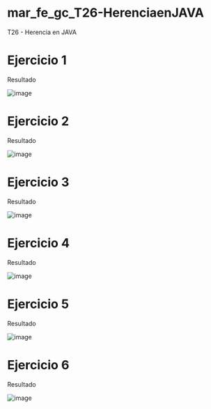# mar_fe_gc_T26-HerenciaenJAVA
T26 - Herencia en JAVA

# Ejercicio 1
Resultado

![image](https://github.com/GCMrybakin/mar_fe_gc_T26-HerenciaenJAVA/assets/135844963/57517d16-78a4-4546-996d-eb8f32d188e2)

# Ejercicio 2
Resultado

![image](https://github.com/GCMrybakin/mar_fe_gc_T26-HerenciaenJAVA/assets/135844963/31767f2c-7ae9-42c7-a69e-279a226cfd96)

# Ejercicio 3
Resultado

![image](https://github.com/GCMrybakin/mar_fe_gc_T26-HerenciaenJAVA/assets/135844963/d8bed439-0114-4fd1-80fb-82190cf7e065)

# Ejercicio 4
Resultado

![image](https://github.com/GCMrybakin/mar_fe_gc_T26-HerenciaenJAVA/assets/135844963/ca2cdeb3-dcb3-4ae4-a7d2-3ab9053b9ae4)

# Ejercicio 5
Resultado

![image](https://github.com/GCMrybakin/mar_fe_gc_T26-HerenciaenJAVA/assets/135844963/dfe5bdb6-05b0-4cbb-90f7-881626d519b1)

# Ejercicio 6
Resultado

![image](https://github.com/GCMrybakin/mar_fe_gc_T26-HerenciaenJAVA/assets/135844963/dea2d597-9c6c-4b5f-ab4a-b3cc44e1d15c)
